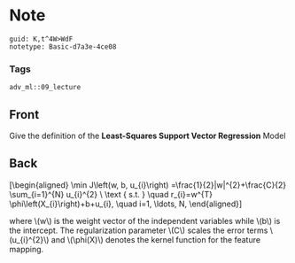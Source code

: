 # Note
```
guid: K,t^4W>WdF
notetype: Basic-d7a3e-4ce08
```

### Tags
```
adv_ml::09_lecture
```

## Front
Give the definition of the <b>Least-Squares Support Vector
Regression</b> Model

## Back
\[\begin{aligned} \min J\left(w, b, u_{i}\right)
=\frac{1}{2}\|w\|^{2}+\frac{C}{2} \sum_{i=1}^{N} u_{i}^{2} \\ \text
{ s.t. } \quad r_{i}=w^{T} \phi\left(X_{i}\right)+b+u_{i}, \quad
i=1, \ldots, N, \end{aligned}\]
<div>
  where \(w\) is the weight vector of the independent variables
  while \(b\) is the intercept. The regularization parameter \(C\)
  scales the error terms \(u_{i}^{2}\) and \(\phi(X)\) denotes the
  kernel function for the feature mapping.
</div>
